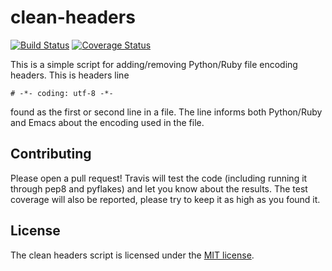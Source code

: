 clean-headers
=============

[![Build Status](https://travis-ci.org/mgeisler/clean-headers.svg?branch=master)](https://travis-ci.org/mgeisler/clean-headers)
[![Coverage Status](https://img.shields.io/coveralls/mgeisler/clean-headers.svg)](https://coveralls.io/r/mgeisler/clean-headers?branch=master)


This is a simple script for adding/removing Python/Ruby file encoding
headers. This is headers line

    # -*- coding: utf-8 -*-

found as the first or second line in a file. The line informs both
Python/Ruby and Emacs about the encoding used in the file.


Contributing
------------

Please open a pull request! Travis will test the code (including
running it through pep8 and pyflakes) and let you know about the
results. The test coverage will also be reported, please try to keep
it as high as you found it.


License
-------

The clean headers script is licensed under the [MIT license][1].

[1]: LICENSE
